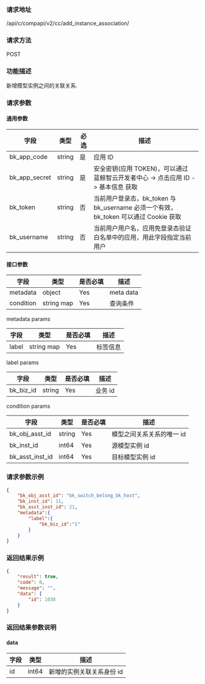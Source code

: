 
### 请求地址

/api/c/compapi/v2/cc/add_instance_association/



### 请求方法

POST


### 功能描述

新增模型实例之间的关联关系.

### 请求参数


#### 通用参数

| 字段 | 类型 | 必选 |  描述 |
|-----------|------------|--------|------------|
| bk_app_code  |  string    | 是 | 应用 ID     |
| bk_app_secret|  string    | 是 | 安全密钥(应用 TOKEN)，可以通过 蓝鲸智云开发者中心 -&gt; 点击应用 ID -&gt; 基本信息 获取 |
| bk_token     |  string    | 否 | 当前用户登录态，bk_token 与 bk_username 必须一个有效，bk_token 可以通过 Cookie 获取 |
| bk_username  |  string    | 否 | 当前用户用户名，应用免登录态验证白名单中的应用，用此字段指定当前用户 |

#### 接口参数

| 字段                 |  类型      | 是否必填	   |  描述          |
|----------------------|------------|--------|-----------------------------|
| metadata           | object     | Yes    | meta data             |
| condition | string map     | Yes   | 查询条件 |


metadata params

| 字段                 |  类型      | 是否必填	   |  描述         |
|---------------------|------------|--------|-----------------------------|
| label           | string map     | Yes     |标签信息 |


label params

| 字段                 |  类型      | 是否必填	   |  描述         |
|---------------------|------------|--------|-----------------------------|
| bk_biz_id           | string      | Yes     | 业务 id |


condition params

| 字段                 |  类型      | 是否必填	   |  描述         |
|---------------------|------------|--------|-----------------------------|
| bk_obj_asst_id           | string     | Yes     | 模型之间关系关系的唯一 id|
| bk_inst_id           | int64     | Yes     | 源模型实例 id|
| bk_asst_inst_id           | int64     | Yes     | 目标模型实例 id|


### 请求参数示例

``` json
{
    "bk_obj_asst_id": "bk_switch_belong_bk_host",
    "bk_inst_id": 11,
    "bk_asst_inst_id": 21,
    "metadata":{
        "label":{
            "bk_biz_id":"1"
        }
    }
}
```

### 返回结果示例

```json
{
    "result": true,
    "code": 0,
    "message": "",
    "data": {
        "id": 1038
    }
}

```

### 返回结果参数说明

#### data

| 字段       | 类型     | 描述         |
|------------|----------|--------------|
|id|int64|新增的实例关联关系身份 id|